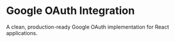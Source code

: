 # Google OAuth Integration

A clean, production-ready Google OAuth implementation for React applications.
